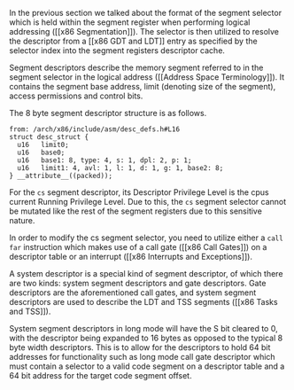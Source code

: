 In the previous section we talked about the format of the segment selector which is held within the segment register when performing logical addressing ([[x86 Segmentation]]). The selector is then utilized to resolve the descriptor from a [[x86 GDT and LDT]] entry as specified by the selector index into the segment registers descriptor cache.

Segment descriptors describe the memory segment referred to in the segment selector in the logical address ([[Address Space Terminology]]). It contains the segment base address, limit (denoting size of the segment), access permissions and control bits.

The 8 byte segment descriptor structure is as follows.

```
from: /arch/x86/include/asm/desc_defs.h#L16
struct desc_struct {
  u16	limit0;
  u16	base0;
  u16	base1: 8, type: 4, s: 1, dpl: 2, p: 1;
  u16	limit1: 4, avl: 1, l: 1, d: 1, g: 1, base2: 8;
} __attribute__((packed));
```

For the `cs` segment descriptor, its Descriptor Privilege Level is the cpus current Running Privilege Level. Due to this, the `cs` segment selector cannot be mutated like the rest of the segment registers due to this sensitive nature.

In order to modify the cs segment selector, you need to utilize either a `call far` instruction which makes use of a call gate ([[x86 Call Gates]]) on a descriptor table or an interrupt ([[x86 Interrupts and Exceptions]]).

A system descriptor is a special kind of segment descriptor, of which there are two kinds: system segment descriptors and gate descriptors. Gate descriptors are the aforementioned call gates, and system segment descriptors are used to describe the LDT and TSS segments ([[x86 Tasks and TSS]]).

System segment descriptors in long mode will have the S bit cleared to 0, with the descriptor being expanded to 16 bytes as opposed to the typical 8 byte width descriptors. This is to allow for the descriptors to hold 64 bit addresses for functionality such as long mode call gate descriptor which must contain a selector to a valid code segment on a descriptor table and a 64 bit address for the target code segment offset.
